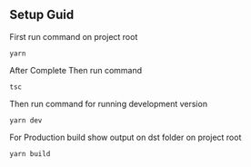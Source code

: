 ## Setup Guid

First run command on project root

```yarn```

After Complete Then run command

```tsc```

Then run command for running development version

```yarn dev```

For Production build show output on dst folder on project root

```yarn build```
